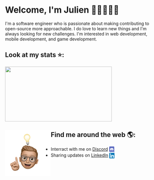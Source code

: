 # Welcome, I'm Julien 👋🏽👨🏽‍💻

I'm a software engineer who is passionate about making contributing to open-source more approachable. I do love to learn new things and I'm always looking for new challenges. I'm interested in web development, mobile development, and game development. 

## Look at my stats ⭐: 
<div align="left">
<img align="center" width="350" height="180" src="https://github-readme-stats.vercel.app/api?username=jvondermarck&theme=dark&show_icons=true)](https://github.com/anuraghazra/github-readme-stats">
</div>


## Find me around the web 🌎: <img align="left" width="150" height="150" src="idea.png">
- Interract with me on <a href="https://discord.com/users/384327361560182784">Discord</a> <img align="center" width="18" height="20" src="discord.png">
- Sharing updates on <a href="https://www.linkedin.com/in/jvondermarck/">LinkedIn</a> <img align="center" width="17" height="18" src="linkedin.png">
